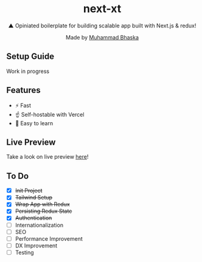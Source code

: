 <div align="center">
  <h1>next-xt</h1>
  <p>▲ Opiniated boilerplate for building scalable app built with Next.js & redux!  </p>
  <p>Made by <a href="https://bhsk.dev">Muhammad Bhaska</a></p>
</div>

## Setup Guide

Work in progress

## Features

- ⚡ Fast
- ☝ Self-hostable with Vercel
- 📖 Easy to learn

## Live Preview

Take a look on live preview [here](https://next-xt.bhsk.dev)!

## To Do

- [x] ~~Init Project~~
- [x] ~~Tailwind Setup~~
- [x] ~~Wrap App with Redux~~
- [x] ~~Persisting Redux State~~
- [x] ~~Authentication~~
- [ ] Internationalization
- [ ] SEO
- [ ] Performance Improvement
- [ ] DX Improvement
- [ ] Testing
